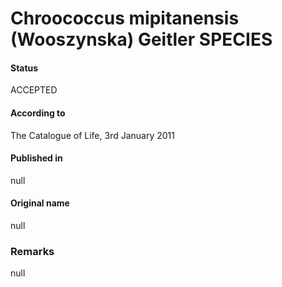# Chroococcus mipitanensis (Wooszynska) Geitler SPECIES

#### Status
ACCEPTED

#### According to
The Catalogue of Life, 3rd January 2011

#### Published in
null

#### Original name
null

### Remarks
null